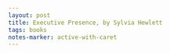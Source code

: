 ```yaml
---
layout: post
title: Executive Presence, by Sylvia Hewlett
tags: books
notes-marker: active-with-caret
---
```

